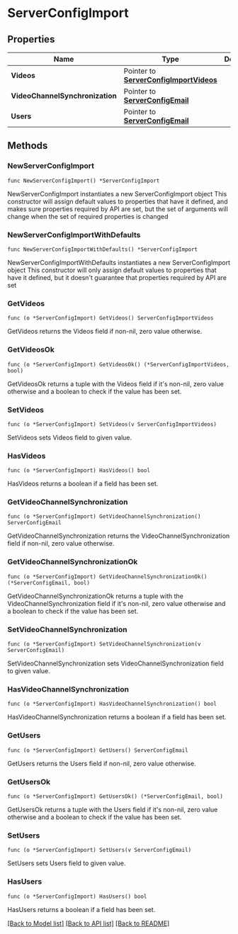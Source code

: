 # ServerConfigImport

## Properties

Name | Type | Description | Notes
------------ | ------------- | ------------- | -------------
**Videos** | Pointer to [**ServerConfigImportVideos**](ServerConfigImportVideos.md) |  | [optional] 
**VideoChannelSynchronization** | Pointer to [**ServerConfigEmail**](ServerConfigEmail.md) |  | [optional] 
**Users** | Pointer to [**ServerConfigEmail**](ServerConfigEmail.md) |  | [optional] 

## Methods

### NewServerConfigImport

`func NewServerConfigImport() *ServerConfigImport`

NewServerConfigImport instantiates a new ServerConfigImport object
This constructor will assign default values to properties that have it defined,
and makes sure properties required by API are set, but the set of arguments
will change when the set of required properties is changed

### NewServerConfigImportWithDefaults

`func NewServerConfigImportWithDefaults() *ServerConfigImport`

NewServerConfigImportWithDefaults instantiates a new ServerConfigImport object
This constructor will only assign default values to properties that have it defined,
but it doesn't guarantee that properties required by API are set

### GetVideos

`func (o *ServerConfigImport) GetVideos() ServerConfigImportVideos`

GetVideos returns the Videos field if non-nil, zero value otherwise.

### GetVideosOk

`func (o *ServerConfigImport) GetVideosOk() (*ServerConfigImportVideos, bool)`

GetVideosOk returns a tuple with the Videos field if it's non-nil, zero value otherwise
and a boolean to check if the value has been set.

### SetVideos

`func (o *ServerConfigImport) SetVideos(v ServerConfigImportVideos)`

SetVideos sets Videos field to given value.

### HasVideos

`func (o *ServerConfigImport) HasVideos() bool`

HasVideos returns a boolean if a field has been set.

### GetVideoChannelSynchronization

`func (o *ServerConfigImport) GetVideoChannelSynchronization() ServerConfigEmail`

GetVideoChannelSynchronization returns the VideoChannelSynchronization field if non-nil, zero value otherwise.

### GetVideoChannelSynchronizationOk

`func (o *ServerConfigImport) GetVideoChannelSynchronizationOk() (*ServerConfigEmail, bool)`

GetVideoChannelSynchronizationOk returns a tuple with the VideoChannelSynchronization field if it's non-nil, zero value otherwise
and a boolean to check if the value has been set.

### SetVideoChannelSynchronization

`func (o *ServerConfigImport) SetVideoChannelSynchronization(v ServerConfigEmail)`

SetVideoChannelSynchronization sets VideoChannelSynchronization field to given value.

### HasVideoChannelSynchronization

`func (o *ServerConfigImport) HasVideoChannelSynchronization() bool`

HasVideoChannelSynchronization returns a boolean if a field has been set.

### GetUsers

`func (o *ServerConfigImport) GetUsers() ServerConfigEmail`

GetUsers returns the Users field if non-nil, zero value otherwise.

### GetUsersOk

`func (o *ServerConfigImport) GetUsersOk() (*ServerConfigEmail, bool)`

GetUsersOk returns a tuple with the Users field if it's non-nil, zero value otherwise
and a boolean to check if the value has been set.

### SetUsers

`func (o *ServerConfigImport) SetUsers(v ServerConfigEmail)`

SetUsers sets Users field to given value.

### HasUsers

`func (o *ServerConfigImport) HasUsers() bool`

HasUsers returns a boolean if a field has been set.


[[Back to Model list]](../README.md#documentation-for-models) [[Back to API list]](../README.md#documentation-for-api-endpoints) [[Back to README]](../README.md)


